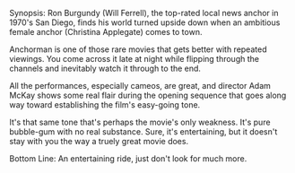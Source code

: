 Synopsis: Ron Burgundy (Will Ferrell), the top-rated local news anchor in 1970's San Diego, finds his world turned upside down when an ambitious female anchor (Christina Applegate) comes to town.

Anchorman is one of those rare movies that gets better with repeated viewings. You come across it late at night while flipping through the channels and inevitably watch it through to the end.

All the performances, especially cameos, are great, and director Adam McKay shows some real flair during the opening sequence that goes along way toward establishing the film's easy-going tone.

It's that same tone that's perhaps the movie's only weakness. It's pure bubble-gum with no real substance. Sure, it's entertaining, but it doesn't stay with you the way a truely great movie does.

Bottom Line: An entertaining ride, just don't look for much more.